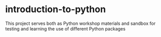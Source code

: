 # introduction-to-python

This project serves both as Python workshop materials and sandbox for testing and learning the use of different Python packages
